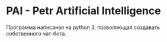 # PAI - Petr Artificial Intelligence
Программа написаная на python 3, позволяющая создавать собственного чат-бота.
